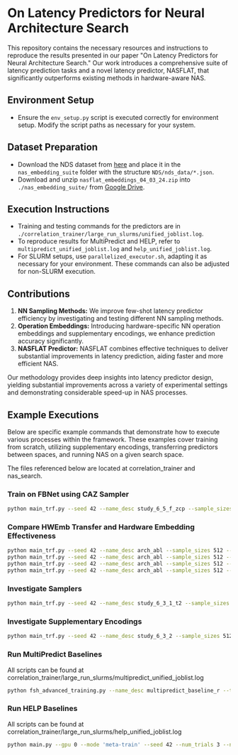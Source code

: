 # On Latency Predictors for Neural Architecture Search

This repository contains the necessary resources and instructions to reproduce the results presented in our paper "On Latency Predictors for Neural Architecture Search." Our work introduces a comprehensive suite of latency prediction tasks and a novel latency predictor, NASFLAT, that significantly outperforms existing methods in hardware-aware NAS.

## Environment Setup

- Ensure the `env_setup.py` script is executed correctly for environment setup. Modify the script paths as necessary for your system.

## Dataset Preparation

- Download the NDS dataset from [here](https://dl.fbaipublicfiles.com/nds/data.zip) and place it in the `nas_embedding_suite` folder with the structure `NDS/nds_data/*.json`.
- Download and unzip `nasflat_embeddings_04_03_24.zip` into `./nas_embedding_suite/` from [Google Drive](https://drive.google.com/file/d/1E_LJRJZvxq_Z2AbFzVNcEforBIY1xF9G/view?usp=sharing).

## Execution Instructions

- Training and testing commands for the predictors are in `./correlation_trainer/large_run_slurms/unified_joblist.log`.
- To reproduce results for MultiPredict and HELP, refer to `multipredict_unified_joblist.log` and `help_unified_joblist.log`.
- For SLURM setups, use `parallelized_executor.sh`, adapting it as necessary for your environment. These commands can also be adjusted for non-SLURM execution.

## Contributions

1. **NN Sampling Methods:** We improve few-shot latency predictor efficiency by investigating and testing different NN sampling methods.
2. **Operation Embeddings:** Introducing hardware-specific NN operation embeddings and supplementary encodings, we enhance prediction accuracy significantly.
3. **NASFLAT Predictor:** NASFLAT combines effective techniques to deliver substantial improvements in latency prediction, aiding faster and more efficient NAS.

Our methodology provides deep insights into latency predictor design, yielding substantial improvements across a variety of experimental settings and demonstrating considerable speed-up in NAS processes.

## Example Executions

Below are specific example commands that demonstrate how to execute various processes within the framework. These examples cover training from scratch, utilizing supplementary encodings, transferring predictors between spaces, and running NAS on a given search space.

The files referenced below are located at correlation_trainer and nas_search.

### Train on FBNet using CAZ Sampler

```bash
python main_trf.py --seed 42 --name_desc study_6_5_f_zcp --sample_sizes 800 --task_index 5 --representation adj_gin_zcp --num_trials 3 --transfer_sample_sizes 20 --transfer_lr 0.001 --transfer_epochs 30 --transfer_hwemb --space fbnet --gnn_type ensemble --sampling_metric a2vcatezcp --ensemble_fuse_method add
```

### Compare HWEmb Transfer and Hardware Embedding Effectiveness

```bash
python main_trf.py --seed 42 --name_desc arch_abl --sample_sizes 512 --representation adj_gin --num_trials 7 --transfer_sample_sizes 5 10 20 --transfer_lr 0.0001 --transfer_epochs 20 --transfer_hwemb --hwemb_to_mlp --task_index 4 --space nb201
python main_trf.py --seed 42 --name_desc arch_abl --sample_sizes 512 --representation adj_gin --num_trials 7 --transfer_sample_sizes 5 10 20 --transfer_lr 0.0001 --transfer_epochs 20 --transfer_hwemb --task_index 4 --space nb201
python main_trf.py --seed 42 --name_desc arch_abl --sample_sizes 512 --representation adj_gin --num_trials 7 --transfer_sample_sizes 5 10 20 --transfer_lr 0.0001 --transfer_epochs 20  --task_index 4 --space nb201
python main_trf.py --seed 42 --name_desc arch_abl --sample_sizes 512 --representation adj_gin --num_trials 7 --transfer_sample_sizes 5 10 20 --transfer_lr 0.0001 --transfer_epochs 20 --hwemb_to_mlp --task_index 4 --space nb201
```

### Investigate Samplers

```bash
python main_trf.py --seed 42 --name_desc study_6_3_1_t2 --sample_sizes 512 --representation adj_gin --num_trials 7 --transfer_sample_sizes 5 10 15 20 30 --transfer_lr 0.0001 --transfer_epochs 20 --transfer_hwemb --task_index 1 --space nb201 --gnn_type ensemble --sampling_metric [random/params/arch2vec/cate/zcp/a2vcatezcp/latency]
```

### Investigate Supplementary Encodings

```bash
python main_trf.py --seed 42 --name_desc study_6_3_2 --sample_sizes 512 --representation [adj_gin/adj_gin_arch2vec/adj_gin_zcp/adj_gin_a2vcatezcp/adj_gin_cate] --num_trials 5 --transfer_sample_sizes 5 10 20 --transfer_lr 0.0001 --transfer_epochs 20 --transfer_hwemb --task_index 3 --space nb201 --gnn_type ensemble --sampling_metric a2vcatezcp
```


### Run MultiPredict Baselines

All scripts can be found at correlation_trainer/large_run_slurms/multipredict_unified_joblist.log

```bash
python fsh_advanced_training.py --name_desc multipredict_baseline_r --task_index 0 --space fbnet --emb_transfer_samples 16
```

### Run HELP Baselines

All scripts can be found at correlation_trainer/large_run_slurms/help_unified_joblist.log

```bash
python main.py --gpu 0 --mode 'meta-train' --seed 42 --num_trials 3 --name_desc 'help_baselines_r' --num_meta_train_sample 4000 --mc_sampling 10 --num_episodes 2000 --task_index 5 --search_space fbnet --num_samples 10
```
